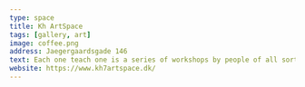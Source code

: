 ```yaml
---
type: space
title: Kh ArtSpace
tags: [gallery, art]
image: coffee.png
address: Jaegergaardsgade 146
text: Each one teach one is a series of workshops by people of all sorts of skills. Hold in Frontloberne. Check website for the upcoming events.
website: https://www.kh7artspace.dk/
---
```

